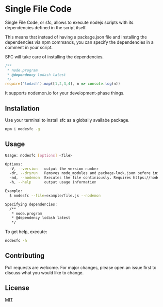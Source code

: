 # Single File Code

Single File Code, or sfc, allows to execute nodejs scripts with its dependencies
defined in the script itself.

This means that instead of having a package.json file and installing the
dependencies via npm commands, you can specify the dependencies in a comment
in your script.

SFC will take care of installing the dependencies.

```javascript
/**
 * node.program
 * @dependency lodash latest
 */
require('lodash').map([1,2,3,4], n => console.log(n))
```

It supports nodemon.io for your development-phase things.

## Installation

Use your terminal to install sfc as a globally availabe package.

```bash
npm i nodesfc -g
```

## Usage

```bash
Usage: nodesfc [options] <file>

Options:
  -V, --version   output the version number
  -dr, --dryrun   Removes node_modules and package-lock.json before installing dependencies.
  -nd, --nodemon  Executes the file continiously. Requires https://nodemon.io/
  -h, --help      output usage information

Example:
  $ nodesfc --file=example/file.js --nodemon

Specifying dependencies:
  /**
   * node.program
   * @dependency lodash latest
   */
```

To get help, execute:

```bash
nodesfc -h
```

## Contributing
Pull requests are welcome. For major changes, please open an issue first to discuss what you would like to change.

## License
[MIT](https://choosealicense.com/licenses/mit/)